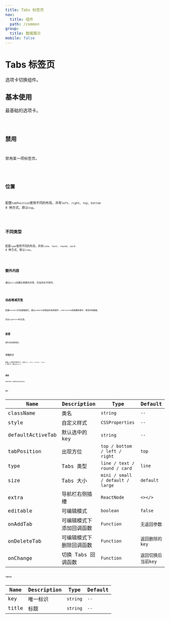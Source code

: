 ```yaml
---
title: Tabs 标签页
nav:
  title: 组件
  path: /common
group:
  title: 数据展示
mobile: false
---
```


# Tabs 标签页

选项卡切换组件。

## 基本使用

最基础的选项卡。

<code src="./demos/index1.tsx"/>

## 禁用

禁用某一项标签页。

<code src="./demos/index6.tsx"/>

## 位置

配置`tabPosition`使用不同的布局，共有`left`、`right`、`top`、`bottom` 4 种方式，默认`top`。

<code src="./demos/index2.tsx"/>

## 不同类型

配置`type`使用不同的布局，共有`line`、`text`、`round`、`card` 4 种方式，默认`line`。

<code src="./demos/index3.tsx"/>

## 额外内容

通过`extra`设置右侧额外页签，仅支持水平排列。

<code src="./demos/index4.tsx"/>

## 动态增减页签

配置`editable`开启编辑模式，通过`onAddTab`获取监听新增事件、`onDeleteTab`获取删除事件，修改传参数据。

仅在`type`=`card`时生效。

<code src="./demos/index5.tsx" />

## 嵌套

组件支持嵌套使用。

<code src="./demos/index7.tsx" />

## 不同尺寸

配置`size`定制不同的尺寸，共有`mini`、`small`、`default`、`large` 4 种尺寸，默认`default`。

<code src="./demos/index8.tsx" />

## 滚动

导航栏撑开一定距离后自动开启滚动。

<code src="./demos/index9.tsx" />

## API

| Name | Description | Type | Default |
| --- | --- | --- | --- |
| className | 类名 | `string` | `--` |
| style | 自定义样式 | `CSSProperties` | `--` |
| defaultActiveTab | 默认选中的 key | `string` | `--` |
| tabPosition | 出现方位 | `top / bottom / left / right` | `top` |
| type | Tabs 类型 | `line / text / round / card` | `line` |
| size | Tabs 大小 | `mini / small / default / large` | `default` |
| extra | 导航栏右侧插槽 | `ReactNode` | `<></>` |
| editable | 可编辑模式 | `boolean` | `false` |
| onAddTab | 可编辑模式下添加回调函数 | `Function` | `无返回参数` |
| onDeleteTab | 可编辑模式下删除回调函数 | `Function` | `返回删除的key` |
| onChange | 切换 Tabs 回调函数 | `Function` | `返回切换后当前key` |

## TabPane

| Name  | Description | Type     | Default |
| ----- | ----------- | -------- | ------- |
| key   | 唯一标识    | `string` | `--`    |
| title | 标题        | `string` | `--`    |
